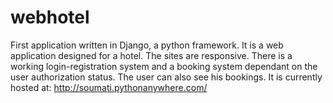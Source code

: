 # webhotel
First application written in Django, a python framework. It is a web application designed for a hotel. The sites are responsive. There is a working login-registration system and a booking system dependant on the user authorization status. The user can also see his bookings.
It is currently hosted at: http://soumati.pythonanywhere.com/ 
